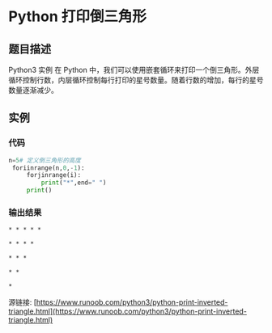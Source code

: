 # Python 打印倒三角形

## 题目描述
Python3 实例
在 Python 中，我们可以使用嵌套循环来打印一个倒三角形。外层循环控制行数，内层循环控制每行打印的星号数量。随着行数的增加，每行的星号数量逐渐减少。

## 实例
### 代码
```python
n=5# 定义倒三角形的高度
 foriinrange(n,0,-1):
     forjinrange(i):
         print("*",end=" ")
     print()
```
### 输出结果
```
* * * * * 
* * * * 
* * * 
* * 
* 
```
源链接: [https://www.runoob.com/python3/python-print-inverted-triangle.html](https://www.runoob.com/python3/python-print-inverted-triangle.html)